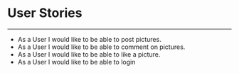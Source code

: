 #  User Stories
---
 - As a User I would like to be able to post pictures.
 - As a User I would like to be able to comment on pictures.
 - As a User I would like to be able to like a picture.
 - As a User I would like to be able to login
